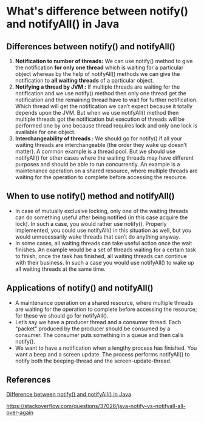 # What's difference between notify() and notifyAll() in Java

## **Differences between notify() and notifyAll()**

1. **Notification to number of threads:** We can use notify() method to give the notification **for only one thread** which is waiting for a particular object whereas by the help of notifyAll() methods we can give the notification to **all waiting threads** of a particular object.
2. **Notifying a thread by JVM :** If multiple threads are  waiting for the notification and we use notify() method then only one  thread get the notification and the remaining thread have to wait for  further notification. Which thread will get the notification we can’t  expect because it totally depends upon the JVM. But when we use  notifyAll() method then multiple threads got the notification but  execution of threads will be performed one by one because thread  requires lock and only one lock is available for one object.
3. **Interchangeability of threads :** We should go for  notify() if all your waiting threads are interchangeable (the order they wake up doesn’t matter). A common example is a thread pool. But we  should use notifyAll() for other cases where the waiting threads may  have different purposes and should be able to run concurrently. An  example is a maintenance operation on a shared resource, where multiple  threads are waiting for the operation to complete before accessing the  resource.

## **When to use notify() method and notifyAll()**

- In case of mutually exclusive locking, only one of the waiting  threads can do something useful after being notified (in this case  acquire the lock). In such a case, you would rather use notify().  Properly implemented, you could use notifyAll() in this situation as  well, but you would unnecessarily wake threads that can’t do anything  anyway.
- In some cases, all waiting threads can take useful action once the  wait finishes. An example would be a set of threads waiting for a  certain task to finish; once the task has finished, all waiting threads  can continue with their business. In such a case you would use  notifyAll() to wake up all waiting threads at the same time.

## **Applications of notify() and notifyAll()**

- A maintenance operation on a shared resource, where multiple threads are waiting for the operation to complete before accessing the  resource; for these we should go for notifyAll().
- Let’s say we have a producer thread and a consumer thread. Each  “packet” produced by the producer should be consumed by a consumer. The  consumer puts something in a queue and then calls notify().
- We want to have a notification when a lengthy process has finished.  You want a beep and a screen update. The process performs notifyAll() to notify both the beeping-thread and the screen-update-thread.



## References

[Difference between notify() and notifyAll() in Java](https://www.geeksforgeeks.org/difference-notify-notifyall-java/)

https://stackoverflow.com/questions/37026/java-notify-vs-notifyall-all-over-again